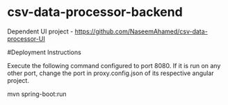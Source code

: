 # csv-data-processor-backend

Dependent UI project - https://github.com/NaseemAhamed/csv-data-processor-UI

#Deployment Instructions

Execute the following command configured to port 8080. 
If it is run on any other port, change the port in proxy.config.json of its respective angular project.

mvn spring-boot:run
